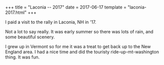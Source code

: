 +++
title = "Laconia -- 2017"
date = 2017-06-17
template = "laconia-2017.html"
+++

I paid a visit to the rally in Laconia, NH in '17.

<!-- read more -->

Not a lot to say really. It was early summer so there was lots of rain, and some beautiful scenery.

I grew up in Vermont so for me it was a treat to get back up to the New England area. I had a nice time and did the touristy ride-up-mt-washington thing. It was fun.
